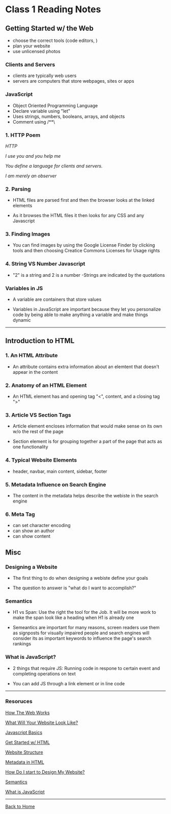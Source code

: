 # Class 1 Reading Notes

## Getting Started w/ the Web

- choose the correct tools (code editors, )
- plan your website
- use unlicensed photos

### Clients and Servers

- clients are typically web users
- servers are computers that store webpages, sites or apps

### JavaScript

- Object Oriented Programming Language
- Declare variable using "let"
- Uses strings, numbers, booleans, arrays, and objects
- Comment using /**\

### 1. HTTP Poem

*HTTP*

*I use you and you help me*

*You define a language for clients and servers.*

*I am merely an observer*

### 2. Parsing

- HTML files are parsed first and then the browser looks at the linked elements

- As it browses the HTML files it then looks for any CSS and any Javascript

### 3. Finding Images

- You can find images by using the Google License Finder by clicking tools and then choosing Creatice Commons Licenses for Usage rights 

### 4. String VS Number Javascript

- "2" is a string and 2 is a number
-Strings are indicated by the quotations

### Variables in JS

- A variable are containers that store values

- Variables in JavaScript are important because they let you personalize code by being able to make anything a variable and make things dynamic

---

## Introduction to HTML

### 1. An HTML Attribute

- An attribute contains extra information about an elemtent that doesn't appear in the content

### 2. Anatomy of an HTML Element

- An  HTML element has and opening tag "<", content, and a closing tag ">"

### 3. Article VS Section Tags

- Article element encloses information that would make sense on its own w/o the rest of the page

- Section element is for grouping together a part of the page that acts as one functionality

### 4. Typical Website Elements

- header, navbar, main content, sidebar, footer

### 5. Metadata Influence on Search Engine

- The content in the metadata helps describe the webiste in the search engine

### 6. Meta Tag

- can set character encoding
- can show an author
- can show content

## Misc

### Designing a Website

- The first thing to do when designing a webiste define your goals

- The question to answer is "what do I want to accomplish?"

### Semantics

- H1 vs Span: Use the right the tool for the Job. It will be more work to make the span look like a heading when H1 is already one

- Semeantics are important for many reasons, screen readers use them as signposts for visually impaired people and search engines will consider its as important keywords to influence the page's search rankings

### What is JavaScript?

- 2 things that require JS: Running code in respone to certain event and completing operations on text

- You can add JS through a link element or in line code

---

### Resoruces

[How The Web Works](https://developer.mozilla.org/en-US/docs/Learn/Getting_started_with_the_web/How_the_Web_works)

[What Will Your Website Look Like?](https://developer.mozilla.org/en-US/docs/Learn/Getting_started_with_the_web/What_will_your_website_look_like)

[Javascript Basics](https://developer.mozilla.org/en-US/docs/Learn/Getting_started_with_the_web/JavaScript_basics)

[Get Started w/ HTML](https://developer.mozilla.org/en-US/docs/Learn/HTML/Introduction_to_HTML/Getting_started)

[Website Structure](https://developer.mozilla.org/en-US/docs/Learn/HTML/Introduction_to_HTML/Document_and_website_structure)

[Metadata in HTML](https://developer.mozilla.org/en-US/docs/Learn/HTML/Introduction_to_HTML/The_head_metadata_in_HTML)

[How Do I start to Design My Website?](https://developer.mozilla.org/en-US/docs/Learn/Common_questions/Thinking_before_coding)

[Semantics](https://developer.mozilla.org/en-US/docs/Glossary/Semantics)

[What is JavaScript](https://developer.mozilla.org/en-US/docs/Learn/JavaScript/First_steps/What_is_JavaScript)

---

[Back to Home](../README.md)

